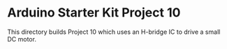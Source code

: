 Arduino Starter Kit Project 10
==============================

This directory builds Project 10 which uses an H-bridge IC to drive a
small DC motor.
